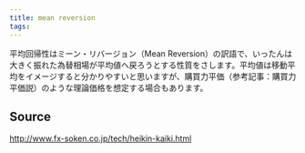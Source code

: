 ```yaml
---
title: mean reversion
tags: 
---
```


平均回帰性はミーン・リバージョン（Mean Reversion）の訳語で、いったんは大きく振れた為替相場が平均値へ戻ろうとする性質をさします。平均値は移動平均をイメージすると分かりやすいと思いますが、購買力平価（参考記事：購買力平価説）のような理論価格を想定する場合もあります。

## Source
http://www.fx-soken.co.jp/tech/heikin-kaiki.html
